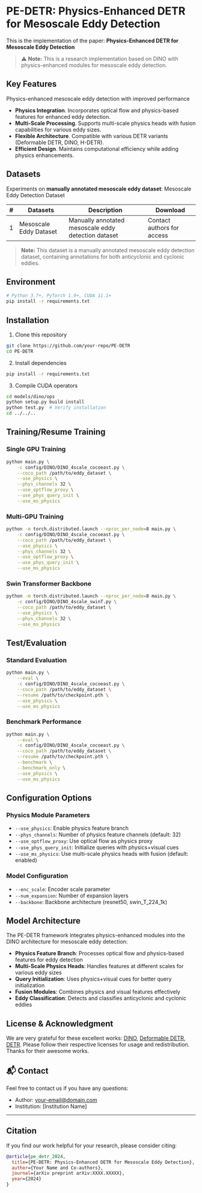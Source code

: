 # PE-DETR: Physics-Enhanced DETR for Mesoscale Eddy Detection

This is the implementation of the paper: **Physics-Enhanced DETR for Mesoscale Eddy Detection**

> ⚠ **Note:** This is a research implementation based on DINO with physics-enhanced modules for mesoscale eddy detection.

## Key Features
Physics-enhanced mesoscale eddy detection with improved performance
- **Physics Integration**. Incorporates optical flow and physics-based features for enhanced eddy detection.
- **Multi-Scale Processing**. Supports multi-scale physics heads with fusion capabilities for various eddy sizes.
- **Flexible Architecture**. Compatible with various DETR variants (Deformable DETR, DINO, H-DETR).
- **Efficient Design**. Maintains computational efficiency while adding physics enhancements.

## Datasets
Experiments on **manually annotated mesoscale eddy dataset**:
Mesoscale Eddy Detection Dataset

|#|Datasets|Description|Download|
|---|----|-----|-----|
|1|Mesoscale Eddy Dataset|Manually annotated mesoscale eddy detection dataset|Contact authors for access|

> **Note:** This dataset is a manually annotated mesoscale eddy detection dataset, containing annotations for both anticyclonic and cyclonic eddies.

## Environment
```bash
# Python 3.7+, PyTorch 1.9+, CUDA 11.1+
pip install -r requirements.txt
```

## Installation

1. Clone this repository
```bash
git clone https://github.com/your-repo/PE-DETR
cd PE-DETR
```

2. Install dependencies
```bash
pip install -r requirements.txt
```

3. Compile CUDA operators
```bash
cd models/dino/ops
python setup.py build install
python test.py  # Verify installation
cd ../../..
```

## Training/Resume Training

### Single GPU Training
```bash
python main.py \
    -c config/DINO/DINO_4scale_cocoeast.py \
    --coco_path /path/to/eddy_dataset \
    --use_physics \
    --phys_channels 32 \
    --use_optflow_proxy \
    --use_phys_query_init \
    --use_ms_physics
```

### Multi-GPU Training
```bash
python -m torch.distributed.launch --nproc_per_node=8 main.py \
    -c config/DINO/DINO_4scale_cocoeast.py \
    --coco_path /path/to/eddy_dataset \
    --use_physics \
    --phys_channels 32 \
    --use_optflow_proxy \
    --use_phys_query_init \
    --use_ms_physics
```

### Swin Transformer Backbone
```bash
python -m torch.distributed.launch --nproc_per_node=8 main.py \
    -c config/DINO/DINO_4scale_swinT.py \
    --coco_path /path/to/eddy_dataset \
    --use_physics \
    --phys_channels 32 \
    --use_ms_physics
```

## Test/Evaluation

### Standard Evaluation
```bash
python main.py \
    --eval \
    -c config/DINO/DINO_4scale_cocoeast.py \
    --coco_path /path/to/eddy_dataset \
    --resume /path/to/checkpoint.pth \
    --use_physics \
    --use_ms_physics
```

### Benchmark Performance
```bash
python main.py \
    --eval \
    -c config/DINO/DINO_4scale_cocoeast.py \
    --coco_path /path/to/eddy_dataset \
    --resume /path/to/checkpoint.pth \
    --benchmark \
    --benchmark_only \
    --use_physics \
    --use_ms_physics
```

## Configuration Options

### Physics Module Parameters
- `--use_physics`: Enable physics feature branch
- `--phys_channels`: Number of physics feature channels (default: 32)
- `--use_optflow_proxy`: Use optical flow as physics proxy
- `--use_phys_query_init`: Initialize queries with physics+visual cues
- `--use_ms_physics`: Use multi-scale physics heads with fusion (default: enabled)

### Model Configuration
- `--enc_scale`: Encoder scale parameter
- `--num_expansion`: Number of expansion layers
- `--backbone`: Backbone architecture (resnet50, swin_T_224_1k)

## Model Architecture
The PE-DETR framework integrates physics-enhanced modules into the DINO architecture for mesoscale eddy detection:

- **Physics Feature Branch**: Processes optical flow and physics-based features for eddy detection
- **Multi-Scale Physics Heads**: Handles features at different scales for various eddy sizes
- **Query Initialization**: Uses physics+visual cues for better query initialization
- **Fusion Modules**: Combines physics and visual features effectively
- **Eddy Classification**: Detects and classifies anticyclonic and cyclonic eddies

## License & Acknowledgment

We are very grateful for these excellent works: [DINO](https://github.com/IDEA-Research/DINO), [Deformable DETR](https://github.com/fundamentalvision/Deformable-DETR), [DETR](https://github.com/facebookresearch/detr). Please follow their respective licenses for usage and redistribution. Thanks for their awesome works.

## 📬 Contact

Feel free to contact us if you have any questions:
- Author: [your-email@domain.com](mailto:your-email@domain.com)
- Institution: [Institution Name]

---

## Citation

If you find our work helpful for your research, please consider citing:

```BibTeX
@article{pe_detr_2024,
  title={PE-DETR: Physics-Enhanced DETR for Mesoscale Eddy Detection},
  author={Your Name and Co-authors},
  journal={arXiv preprint arXiv:XXXX.XXXXX},
  year={2024}
}
```